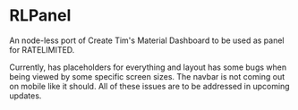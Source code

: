 # RLPanel

An node-less port of Create Tim's Material Dashboard to be used as panel for RATELIMITED.

Currently, has placeholders for everything and layout has some bugs when being viewed by some specific screen sizes. The navbar is not coming out on mobile like it should. All of these issues are to be addressed in upcoming updates.
